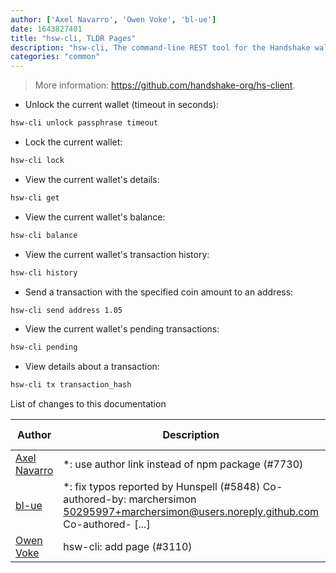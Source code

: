 ```yaml
---
author: ['Axel Navarro', 'Owen Voke', 'bl-ue']
date: 1643827401
title: "hsw-cli, TLDR Pages"
description: "hsw-cli, The command-line REST tool for the Handshake wallet."
categories: "common"
---
```

> More information: <https://github.com/handshake-org/hs-client>.

- Unlock the current wallet (timeout in seconds):

```bash
hsw-cli unlock passphrase timeout
```

- Lock the current wallet:

```bash
hsw-cli lock
```

- View the current wallet's details:

```bash
hsw-cli get
```

- View the current wallet's balance:

```bash
hsw-cli balance
```

- View the current wallet's transaction history:

```bash
hsw-cli history
```

- Send a transaction with the specified coin amount to an address:

```bash
hsw-cli send address 1.05
```

- View the current wallet's pending transactions:

```bash
hsw-cli pending
```

- View details about a transaction:

```bash
hsw-cli tx transaction_hash
```
List of changes to this documentation


Author | Description | ISO 8601 Date | GitHub link
------|-----|-----|-----
[Axel Navarro](mailto:navarroaxel@gmail.com) | *: use author link instead of npm package (#7730) | 2022-02-02T19:43:21 | [c2c16f61acbd](https://github.com/tldr-pages/tldr/commit/c2c16f61acbdca1933961fbbc20a80bdae76ece5)
[bl-ue](mailto:54780737+bl-ue@users.noreply.github.com) | *: fix typos reported by Hunspell (#5848) Co-authored-by: marchersimon <50295997+marchersimon@users.noreply.github.com> Co-authored- [...] | 2021-05-20T22:13:41 | [8ebd171d6f00](https://github.com/tldr-pages/tldr/commit/8ebd171d6f001698709fefc02b1fd5cc9f3a99c4)
[Owen Voke](mailto:owzie123@gmail.com) | hsw-cli: add page (#3110) | 2019-06-17T20:36:46 | [923d2dffeb93](https://github.com/tldr-pages/tldr/commit/923d2dffeb93c3c71e3507471c4ad3f0723c0bde)

